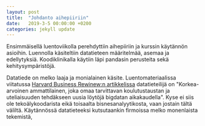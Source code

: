 ```yaml
---
layout: post
title:  "Johdanto aihepiiriin"
date:   2019-3-5 00:00:00 +0200
categories: jekyll update
---
```

Ensimmäisellä luentoviikolla perehdyttiin aihepiiriin ja kurssin käytännön asioihin. Luennolla käsiteltiin datatieteen määritelmää, asemaa ja edellytyksiä. Koodiklinikalla käytiin läpi pandasin perusteita sekä kehitysympäristöjä.

Datatiede on melko laaja ja monialainen käsite. Luentomateriaalissa viitatussa [Harvard Business Rewinew:n artikkelissa](https://hbr.org/2012/10/data-scientist-the-sexiest-job-of-the-21st-century) datatieteilijä on "Korkea-arvoinen ammattilainen, joka omaa tarvittavan koulutustaustan ja uteliaisuuden tehdäkseen uusia löytöjä bigdatan aikakaudella". Kyse ei siis ole tekoälykoodarista eikä toisaalta bisnesanalyytikosta, vaan jostain tältä väliltä. Käytännössä datatieteeksi kutsutaankin firmoissa melko monenlaista tekemistä, 